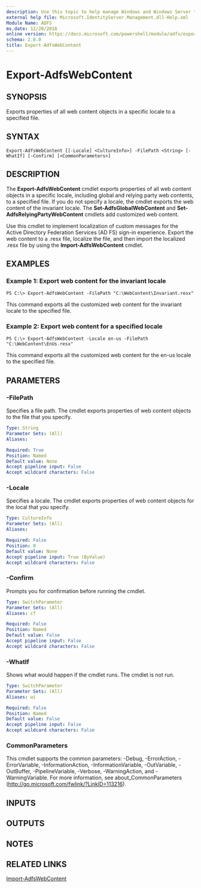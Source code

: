 ```yaml
---
description: Use this topic to help manage Windows and Windows Server technologies with Windows PowerShell.
external help file: Microsoft.IdentityServer.Management.dll-Help.xml
Module Name: ADFS
ms.date: 12/20/2016
online version: https://docs.microsoft.com/powershell/module/adfs/export-adfswebcontent?view=windowsserver2019-ps&wt.mc_id=ps-gethelp
schema: 2.0.0
title: Export-AdfsWebContent
---
```


# Export-AdfsWebContent

## SYNOPSIS
Exports properties of all web content objects in a specific locale to a specified file.

## SYNTAX

```
Export-AdfsWebContent [[-Locale] <CultureInfo>] -FilePath <String> [-WhatIf] [-Confirm] [<CommonParameters>]
```

## DESCRIPTION
The **Export-AdfsWebContent** cmdlet exports properties of all web content objects in a specific locale, including global and relying party web contents, to a specified file.
If you do not specify a locale, the cmdlet exports the web content of the invariant locale.
The **Set-AdfsGlobalWebContent** and **Set-AdfsRelyingPartyWebContent** cmdlets add customized web content.

Use this cmdlet to implement localization of custom messages for the Active Directory Federation Services (AD FS) sign-in experience.
Export the web content to a .resx file, localize the file, and then import the localized .resx file by using the **Import-AdfsWebContent** cmdlet.

## EXAMPLES

### Example 1: Export web content for the invariant locale
```
PS C:\> Export-AdfsWebContent -FilePath "C:\WebContent\Invariant.resx"
```

This command exports all the customized web content for the invariant locale to the specified file.

### Example 2: Export web content for a specified locale
```
PS C:\> Export-AdfsWebContent -Locale en-us -FilePath "C:\WebContent\EnUs.resx"
```

This command exports all the customized web content for the en-us locale to the specified file.

## PARAMETERS

### -FilePath
Specifies a file path.
The cmdlet exports properties of web content objects to the file that you specify.

```yaml
Type: String
Parameter Sets: (All)
Aliases: 

Required: True
Position: Named
Default value: None
Accept pipeline input: False
Accept wildcard characters: False
```

### -Locale
Specifies a locale.
The cmdlet exports properties of web content objects for the local that you specify.

```yaml
Type: CultureInfo
Parameter Sets: (All)
Aliases: 

Required: False
Position: 0
Default value: None
Accept pipeline input: True (ByValue)
Accept wildcard characters: False
```

### -Confirm
Prompts you for confirmation before running the cmdlet.

```yaml
Type: SwitchParameter
Parameter Sets: (All)
Aliases: cf

Required: False
Position: Named
Default value: False
Accept pipeline input: False
Accept wildcard characters: False
```

### -WhatIf
Shows what would happen if the cmdlet runs.
The cmdlet is not run.

```yaml
Type: SwitchParameter
Parameter Sets: (All)
Aliases: wi

Required: False
Position: Named
Default value: False
Accept pipeline input: False
Accept wildcard characters: False
```

### CommonParameters
This cmdlet supports the common parameters: -Debug, -ErrorAction, -ErrorVariable, -InformationAction, -InformationVariable, -OutVariable, -OutBuffer, -PipelineVariable, -Verbose, -WarningAction, and -WarningVariable. For more information, see about_CommonParameters (http://go.microsoft.com/fwlink/?LinkID=113216).

## INPUTS

## OUTPUTS

## NOTES

## RELATED LINKS

[Import-AdfsWebContent](./Import-AdfsWebContent.md)


